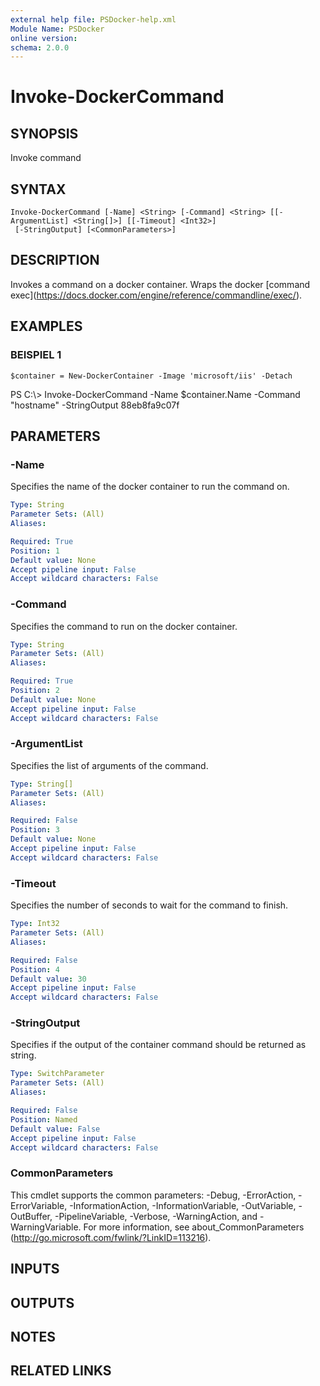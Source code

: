 ```yaml
---
external help file: PSDocker-help.xml
Module Name: PSDocker
online version:
schema: 2.0.0
---
```


# Invoke-DockerCommand

## SYNOPSIS
Invoke command

## SYNTAX

```
Invoke-DockerCommand [-Name] <String> [-Command] <String> [[-ArgumentList] <String[]>] [[-Timeout] <Int32>]
 [-StringOutput] [<CommonParameters>]
```

## DESCRIPTION
Invokes a command on a docker container.
Wraps the docker \[command exec\](https://docs.docker.com/engine/reference/commandline/exec/).

## EXAMPLES

### BEISPIEL 1
```
$container = New-DockerContainer -Image 'microsoft/iis' -Detach
```

PS C:\\\> Invoke-DockerCommand -Name $container.Name -Command "hostname" -StringOutput
88eb8fa9c07f

## PARAMETERS

### -Name
Specifies the name of the docker container to run the command on.

```yaml
Type: String
Parameter Sets: (All)
Aliases:

Required: True
Position: 1
Default value: None
Accept pipeline input: False
Accept wildcard characters: False
```

### -Command
Specifies the command to run on the docker container.

```yaml
Type: String
Parameter Sets: (All)
Aliases:

Required: True
Position: 2
Default value: None
Accept pipeline input: False
Accept wildcard characters: False
```

### -ArgumentList
Specifies the list of arguments of the command.

```yaml
Type: String[]
Parameter Sets: (All)
Aliases:

Required: False
Position: 3
Default value: None
Accept pipeline input: False
Accept wildcard characters: False
```

### -Timeout
Specifies the number of seconds to wait for the command to finish.

```yaml
Type: Int32
Parameter Sets: (All)
Aliases:

Required: False
Position: 4
Default value: 30
Accept pipeline input: False
Accept wildcard characters: False
```

### -StringOutput
Specifies if the output of the container command should be returned as string.

```yaml
Type: SwitchParameter
Parameter Sets: (All)
Aliases:

Required: False
Position: Named
Default value: False
Accept pipeline input: False
Accept wildcard characters: False
```

### CommonParameters
This cmdlet supports the common parameters: -Debug, -ErrorAction, -ErrorVariable, -InformationAction, -InformationVariable, -OutVariable, -OutBuffer, -PipelineVariable, -Verbose, -WarningAction, and -WarningVariable.
For more information, see about_CommonParameters (http://go.microsoft.com/fwlink/?LinkID=113216).

## INPUTS

## OUTPUTS

## NOTES

## RELATED LINKS
